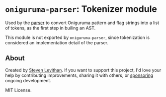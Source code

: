 # `oniguruma-parser`: Tokenizer module

Used by the [parser](https://github.com/slevithan/oniguruma-parser/blob/main/src/parser/README.md) to convert Oniguruma pattern and flag strings into a list of tokens, as the first step in builing an AST.

This module is not exported by `oniguruma-parser`, since tokenization is considered an implementation detail of the parser.

## About

Created by [Steven Levithan](https://github.com/slevithan). If you want to support this project, I'd love your help by contributing improvements, sharing it with others, or [sponsoring](https://github.com/sponsors/slevithan) ongoing development.

MIT License.
